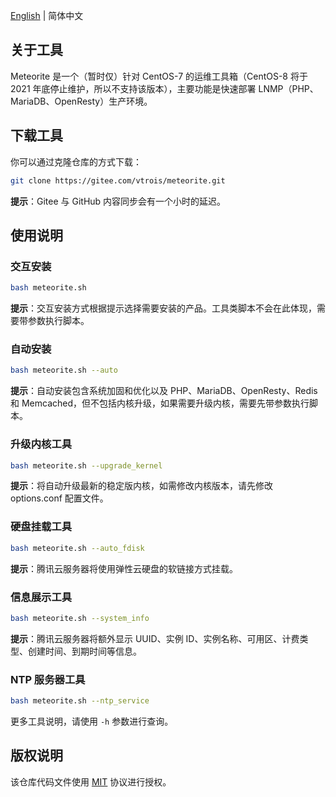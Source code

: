 [English](README.md) | 简体中文

## 关于工具

Meteorite 是一个（暂时仅）针对 CentOS-7 的运维工具箱（CentOS-8 将于 2021 年底停止维护，所以不支持该版本），主要功能是快速部署 LNMP（PHP、MariaDB、OpenResty）生产环境。

## 下载工具

你可以通过克隆仓库的方式下载：

```sh
git clone https://gitee.com/vtrois/meteorite.git
```

**提示**：Gitee 与 GitHub 内容同步会有一个小时的延迟。

## 使用说明

### 交互安装

```sh
bash meteorite.sh
```

**提示**：交互安装方式根据提示选择需要安装的产品。工具类脚本不会在此体现，需要带参数执行脚本。

### 自动安装

```sh
bash meteorite.sh --auto
```

**提示**：自动安装包含系统加固和优化以及 PHP、MariaDB、OpenResty、Redis 和 Memcached，但不包括内核升级，如果需要升级内核，需要先带参数执行脚本。

### 升级内核工具

```sh
bash meteorite.sh --upgrade_kernel
```

**提示**：将自动升级最新的稳定版内核，如需修改内核版本，请先修改 options.conf 配置文件。

### 硬盘挂载工具

```sh
bash meteorite.sh --auto_fdisk
```

**提示**：腾讯云服务器将使用弹性云硬盘的软链接方式挂载。

### 信息展示工具

```sh
bash meteorite.sh --system_info
```

**提示**：腾讯云服务器将额外显示 UUID、实例 ID、实例名称、可用区、计费类型、创建时间、到期时间等信息。

### NTP 服务器工具

```sh
bash meteorite.sh --ntp_service
```

更多工具说明，请使用 `-h` 参数进行查询。

## 版权说明

该仓库代码文件使用 [MIT](https://github.com/vtrois/meteorite/blob/main/LICENSE) 协议进行授权。